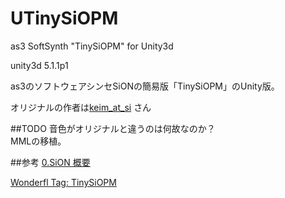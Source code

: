 # UTinySiOPM
as3 SoftSynth "TinySiOPM" for Unity3d

unity3d 5.1.1p1

as3のソフトウェアシンセSiONの簡易版「TinySiOPM」のUnity版。  

オリジナルの作者は[keim_at_si](https://twitter.com/keim_at_si) さん

##TODO
音色がオリジナルと違うのは何故なのか？  
MMLの移植。

##参考
[0.SiON 概要](http://keim.hatenablog.com/entry/20090917/p1)

[Wonderfl Tag: TinySiOPM](http://wonderfl.net/tag/TinySiOPM)
